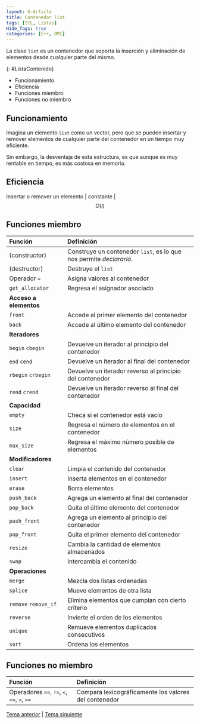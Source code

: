 ```yaml
---
layout: G-Article
title: Contenedor list
tags: [STL, Listas]
Hide_Tags: true
categories: [C++, OMI]
---
```


La clase `list` es un contenedor que soporta la inserción y eliminación de elementos desde cualquier parte del mismo.

{: #ListaContenido}
- Funcionamiento
- Eficiencia
- Funciones miembro
- Funciones no miembro

## Funcionamiento

Imagina un elemento `list` como un vector, pero que se pueden insertar y remover elementos de cualquier parte del contenedor en un tiempo muy eficiente.

Sin embargo, la desventaja de esta estructura, es que aunque es muy rentable en tiempo, es más costosa en memoria.

## Eficiencia

Insertar o remover un elemento | constante | $$ O(l) $$

## Funciones miembro

| Función			| Definición															|
|:------------------|:----------------------------------------------------------------------|
| (constructor)		| Construye un contenedor `list`, es lo que nos permite *declararlo*.	|
| (destructor)		| Destruye el `list`														|
| Operador `=`		| Asigna valores al contenedor											|
| `get_allocator`	| Regresa el asignador asociado											|
|                                 **Acceso a elementos**                                    |
| `front`			| Accede al primer elemento del contenedor								|
| `back`			| Accede al último elemento del contenedor								|
|                                     **Iteradores**                                        |
| `begin` `cbegin`	| Devuelve un iterador al principio del contenedor 						|
| `end` `cend`		| Devuelve un iterador al final del contenedor 							|
| `rbegin` `crbegin`| Devuelve un iterador reverso al principio del contenedor 				|
| `rend` `crend`	| Devuelve un iterador reverso al final del contenedor 					|
|                                     **Capacidad**                                         |
| `empty`			| Checa si el contenedor está vacío										|
| `size`			| Regresa el número de elementos en el contenedor						|
| `max_size`		| Regresa el máximo número posible de elementos							|
|                                   **Modificadores**                                       |
| `clear`			| Limpia el contenido del contenedor									|
| `insert`			| Inserta elementos en el contenedor									|
| `erase`			| Borra elementos														|
| `push_back`		| Agrega un elemento al final del contenedor							|
| `pop_back`		| Quita el último elemento del contenedor								|
| `push_front`		| Agrega un elemento al principio del contenedor						|
| `pop_front`		| Quita el primer elemento del contenedor								|
| `resize`			| Cambia la cantidad de elementos almacenados							|
| `swap`			| Intercambia el contenido												|
|                                    **Operaciones**                                        |
| `merge` 			| Mezcla dos listas ordenadas 											|
| `splice` 			| Mueve elementos de otra lista 										|
| `remove` `remove_if` | Elimina elementos que cumplan con cierto criterio 					|
| `reverse` 		| Invierte el orden de los elementos 									|
| `unique` 			| Remueve elementos duplicados consecutivos 							|
| `sort` 			| Ordena los elementos 													|

## Funciones no miembro

| Función           | Definición                                                            |
|:------------------|:----------------------------------------------------------------------|
| Operadores `==`, `!=`, `<`, `<=`, `>`, `>=` | Compara lexicográficamente los valores del contenedor |

<div class="Nav">
	<a href="{{ site.baseurl }}/C++/STL/Stack/">Tema anterior</a> | <a href="{{ site.baseurl }}/C++/STL/Pair/">Tema siguiente</a>
</div>